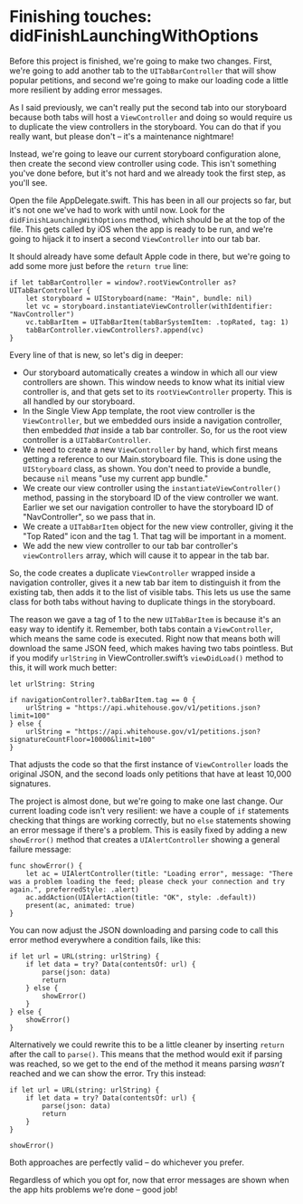 # Finishing touches: didFinishLaunchingWithOptions

Before this project is finished, we're going to make two changes. First, we're going to add another tab to the `UITabBarController` that will show popular petitions, and second we're going to make our loading code a little more resilient by adding error messages.

As I said previously, we can't really put the second tab into our storyboard because both tabs will host a `ViewController` and doing so would require us to duplicate the view controllers in the storyboard. You can do that if you really want, but please don't – it's a maintenance nightmare!

Instead, we're going to leave our current storyboard configuration alone, then create the second view controller using code. This isn't something you've done before, but it's not hard and we already took the first step, as you'll see.

Open the file AppDelegate.swift. This has been in all our projects so far, but it's not one we've had to work with until now. Look for the `didFinishLaunchingWithOptions` method, which should be at the top of the file. This gets called by iOS when the app is ready to be run, and we're going to hijack it to insert a second `ViewController` into our tab bar.

It should already have some default Apple code in there, but we're going to add some more just before the `return true` line:

    if let tabBarController = window?.rootViewController as? UITabBarController {
        let storyboard = UIStoryboard(name: "Main", bundle: nil)
        let vc = storyboard.instantiateViewController(withIdentifier: "NavController")
        vc.tabBarItem = UITabBarItem(tabBarSystemItem: .topRated, tag: 1)
        tabBarController.viewControllers?.append(vc)
    }

Every line of that is new, so let's dig in deeper:

- Our storyboard automatically creates a window in which all our view controllers are shown. This window needs to know what its initial view controller is, and that gets set to its `rootViewController` property. This is all handled by our storyboard.
- In the Single View App template, the root view controller is the `ViewController`, but we embedded ours inside a navigation controller, then embedded *that* inside a tab bar controller. So, for us the root view controller is a `UITabBarController`.
- We need to create a new `ViewController` by hand, which first means getting a reference to our Main.storyboard file. This is done using the `UIStoryboard` class, as shown. You don't need to provide a bundle, because `nil` means "use my current app bundle."
-   We create our view controller using the `instantiateViewController()` method, passing in the storyboard ID of the view controller we want. Earlier we set our navigation controller to have the storyboard ID of "NavController", so we pass that in.
-   We create a `UITabBarItem` object for the new view controller, giving it the "Top Rated" icon and the tag 1. That tag will be important in a moment.
-   We add the new view controller to our tab bar controller's `viewControllers` array, which will cause it to appear in the tab bar.

So, the code creates a duplicate `ViewController` wrapped inside a navigation controller, gives it a new tab bar item to distinguish it from the existing tab, then adds it to the list of visible tabs. This lets us use the same class for both tabs without having to duplicate things in the storyboard.

The reason we gave a tag of 1 to the new `UITabBarItem` is because it's an easy way to identify it. Remember, both tabs contain a `ViewController`, which means the same code is executed. Right now that means both will download the same JSON feed, which makes having two tabs pointless. But if you modify `urlString` in ViewController.swift’s `viewDidLoad()` method to this, it will work much better:

    let urlString: String

    if navigationController?.tabBarItem.tag == 0 {
        urlString = "https://api.whitehouse.gov/v1/petitions.json?limit=100"
    } else {
        urlString = "https://api.whitehouse.gov/v1/petitions.json?signatureCountFloor=10000&limit=100"
    }

That adjusts the code so that the first instance of `ViewController` loads the original JSON, and the second loads only petitions that have at least 10,000 signatures.

The project is almost done, but we're going to make one last change. Our current loading code isn't very resilient: we have a couple of `if` statements checking that things are working correctly, but no `else` statements showing an error message if there's a problem. This is easily fixed by adding a new `showError()` method that creates a `UIAlertController` showing a general failure message:

    func showError() {
        let ac = UIAlertController(title: "Loading error", message: "There was a problem loading the feed; please check your connection and try again.", preferredStyle: .alert)
        ac.addAction(UIAlertAction(title: "OK", style: .default))
        present(ac, animated: true)
    }

You can now adjust the JSON downloading and parsing code to call this error method everywhere a condition fails, like this:

    if let url = URL(string: urlString) {
        if let data = try? Data(contentsOf: url) {
            parse(json: data)
            return
        } else {
            showError()
        }
    } else {
        showError()
    }

Alternatively we could rewrite this to be a little cleaner by inserting `return` after the call to `parse()`. This means that the method would exit if parsing was reached, so we get to the end of the method it means parsing *wasn’t* reached and we can show the error. Try this instead:

    if let url = URL(string: urlString) {
        if let data = try? Data(contentsOf: url) {
            parse(json: data)
            return
        }
    }

    showError()

Both approaches are perfectly valid – do whichever you prefer.

Regardless of which you opt for, now that error messages are shown when the app hits problems we’re done – good job!

